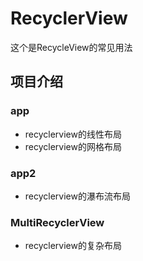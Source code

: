# RecyclerView
这个是RecycleView的常见用法

## 项目介绍
### app
- recyclerview的线性布局
- recyclerview的网格布局

### app2
- recyclerview的瀑布流布局


### MultiRecyclerView 
- recyclerview的复杂布局
